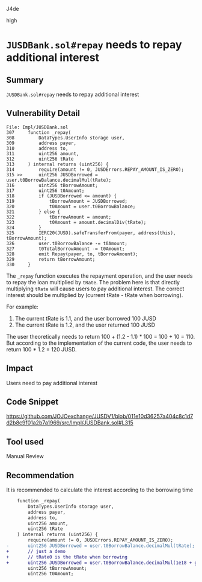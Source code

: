 J4de

high

# `JUSDBank.sol#repay` needs to repay additional interest

## Summary

`JUSDBank.sol#repay` needs to repay additional interest

## Vulnerability Detail

```solidity
File: Impl/JUSDBank.sol
307     function _repay(
308         DataTypes.UserInfo storage user,
309         address payer,
310         address to,
311         uint256 amount,
312         uint256 tRate
313     ) internal returns (uint256) {
314         require(amount != 0, JUSDErrors.REPAY_AMOUNT_IS_ZERO);
315 >>      uint256 JUSDBorrowed = user.t0BorrowBalance.decimalMul(tRate);
316         uint256 tBorrowAmount;
317         uint256 t0Amount;
318         if (JUSDBorrowed <= amount) {
319             tBorrowAmount = JUSDBorrowed;
320             t0Amount = user.t0BorrowBalance;
321         } else {
322             tBorrowAmount = amount;
323             t0Amount = amount.decimalDiv(tRate);
324         }
325         IERC20(JUSD).safeTransferFrom(payer, address(this), tBorrowAmount);
326         user.t0BorrowBalance -= t0Amount;
327         t0TotalBorrowAmount -= t0Amount;
328         emit Repay(payer, to, tBorrowAmount);
329         return tBorrowAmount;
330     }
```

The `_repay` function executes the repayment operation, and the user needs to repay the loan multiplied by `tRate`. The problem here is that directly multiplying `tRate` will cause users to pay additional interest. The correct interest should be multiplied by (current tRate - tRate when borrowing).

For example:

1. The current tRate is 1.1, and the user borrowed 100 JUSD
2. The current tRate is 1.2, and the user returned 100 JUSD

The user theoretically needs to return 100 + (1.2 - 1.1) * 100 = 100 + 10 = 110. But according to the implementation of the current code, the user needs to return 100 * 1.2 = 120 JUSD.

## Impact

Users need to pay additional interest

## Code Snippet

https://github.com/JOJOexchange/JUSDV1/blob/011e10d36257a404c8c1d7d2b8c9f01a2b7a1969/src/Impl/JUSDBank.sol#L315

## Tool used

Manual Review

## Recommendation

It is recommended to calculate the interest according to the borrowing time

```diff
    function _repay(
        DataTypes.UserInfo storage user,
        address payer,
        address to,
        uint256 amount,
        uint256 tRate
    ) internal returns (uint256) {
        require(amount != 0, JUSDErrors.REPAY_AMOUNT_IS_ZERO);
-       uint256 JUSDBorrowed = user.t0BorrowBalance.decimalMul(tRate);
+       // just a demo
+       // tRate0 is the tRate when borrowing
+       uint256 JUSDBorrowed = user.t0BorrowBalance.decimalMul(1e18 + getTRate() - tRate0);
        uint256 tBorrowAmount;
        uint256 t0Amount;
```